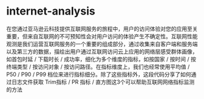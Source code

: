 # internet-analysis

在您通过亚马逊云科技提供互联网服务的旅程中，用户的访问体验对您的应用至关重要，但来自互联网的不可预知性会对用户访问的体验产生不确定性。互联网性能观测是我们运营互联网服务的一个重要的组成部分，通过收集来自客户端和服务端以及第三方的数据，描绘出用户通过互联网访问云上应用的网络层感受群体画像，如首包时延 / 下载时长 / 成功率，细化为多个维度的指标，如按国家 / 按时间 / 按终端类型 / 按访问对象 / 按访问路径。在指标维度上，我们也经常使用平均值 / P50 / P90 / P99 档位来进行指标细分。除了这些指标外，这段代码分享了如何通过日志文件获取 Trim指标 / PR 指标 / 直方图这3个可以帮助互联网网络指标监测的方法

